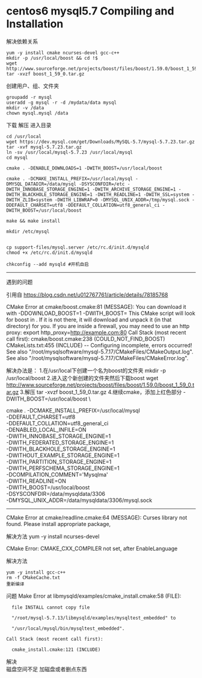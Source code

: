 # centos6 mysql5.7 Compiling and Installation

解决依赖关系

    yum -y install cmake ncurses-devel gcc-c++
    mkdir -p /usr/local/boost && cd !$
    wget http://www.sourceforge.net/projects/boost/files/boost/1.59.0/boost_1_59_0.tar.gz
    tar -xvzf boost_1_59_0.tar.gz

创建用户、组、文件夹

    groupadd -r mysql
    useradd -g mysql -r -d /mydata/data mysql
    mkdir -v /data
    chown mysql.mysql /data

下载 解压 进入目录

    cd /usr/local
    wget https://dev.mysql.com/get/Downloads/MySQL-5.7/mysql-5.7.23.tar.gz
    tar -xvf mysql-5.7.23.tar.gz
    ln -sv /usr/local/mysql-5.7.23 /usr/local/mysql
    cd mysql

    cmake . -DENABLE_DOWNLOADS=1 -DWITH_BOOST=/usr/local/boost

    cmake . -DCMAKE_INSTALL_PREFIX=/usr/local/mysql -DMYSQL_DATADIR=/data/mysql -DSYSCONFDIR=/etc -DWITH_INNOBASE_STORAGE_ENGINE=1 -DWITH_ARCHIVE_STORAGE_ENGINE=1 -DWITH_BLACKHOLE_STORAGE_ENGINE=1 -DWITH_READLINE=1 -DWITH_SSL=system -DWITH_ZLIB=system -DWITH_LIBWRAP=0 -DMYSQL_UNIX_ADDR=/tmp/mysql.sock -DDEFAULT_CHARSET=utf8 -DDEFAULT_COLLATION=utf8_general_ci -DWITH_BOOST=/usr/local/boost

    make && make install

    mkdir /etc/mysql


    cp support-files/mysql.server /etc/rc.d/init.d/mysqld
    chmod +x /etc/rc.d/init.d/mysqld

    chkconfig --add mysqld #开机自启


---
遇到的问题

引用自 https://blog.csdn.net/u012767761/article/details/78185768

CMake Error at cmake/boost.cmake:81 (MESSAGE):
You can download it with -DDOWNLOAD_BOOST=1 -DWITH_BOOST=
This CMake script will look for boost in . If it is not there,
it will download and unpack it (in that directory) for you.
If you are inside a firewall, you may need to use an http proxy:
export http_proxy=http://example.com:80
Call Stack (most recent call first):
cmake/boost.cmake:238 (COULD_NOT_FIND_BOOST)
CMakeLists.txt:455 (INCLUDE)
-- Configuring incomplete, errors occurred!
See also "/root/mysqlsoftware/mysql-5.7.17/CMakeFiles/CMakeOutput.log".
See also "/root/mysqlsoftware/mysql-5.7.17/CMakeFiles/CMakeError.log".

解决办法是：
1.在/usr/local下创建一个名为boost的文件夹
    mkdir -p /usr/local/boost
2.进入这个新创建的文件夹然后下载boost
    wget http://www.sourceforge.net/projects/boost/files/boost/1.59.0/boost_1_59_0.tar.gz
3.解压
    tar -xvzf boost_1_59_0.tar.gz
4.继续cmake，添加上红色部分 -DWITH_BOOST=/usr/local/boost \

cmake . -DCMAKE_INSTALL_PREFIX=/usr/local/mysql \
-DDEFAULT_CHARSET=utf8 \
-DDEFAULT_COLLATION=utf8_general_ci \
-DENABLED_LOCAL_INFILE=ON \
-DWITH_INNOBASE_STORAGE_ENGINE=1 \
-DWITH_FEDERATED_STORAGE_ENGINE=1 \
-DWITH_BLACKHOLE_STORAGE_ENGINE=1 \
-DWITHOUT_EXAMPLE_STORAGE_ENGINE=1 \
-DWITH_PARTITION_STORAGE_ENGINE=1 \
-DWITH_PERFSCHEMA_STORAGE_ENGINE=1 \
-DCOMPILATION_COMMENT='Mysqlma' \
-DWITH_READLINE=ON \
-DWITH_BOOST=/usr/local/boost \
-DSYSCONFDIR=/data/mysqldata/3306 \
-DMYSQL_UNIX_ADDR=/data/mysqldata/3306/mysql.sock

---

CMake Error at cmake/readline.cmake:64 (MESSAGE):
  Curses library not found.  Please install appropriate package,

解决方法
  yum -y install ncurses-devel

CMake Error: CMAKE_CXX_COMPILER not set, after EnableLanguage

解决方法

    yum -y install gcc-c++
    rm -f CMakeCache.txt
    重新编译
问题
    Make Error at libmysqld/examples/cmake_install.cmake:58 (FILE):

      file INSTALL cannot copy file

      "/root/mysql-5.7.13/libmysqld/examples/mysqltest_embedded" to

      "/usr/local/mysql/bin/mysqltest_embedded".

    Call Stack (most recent call first):

      cmake_install.cmake:121 (INCLUDE)
解决  
    磁盘空间不足 加磁盘或者删点东西
